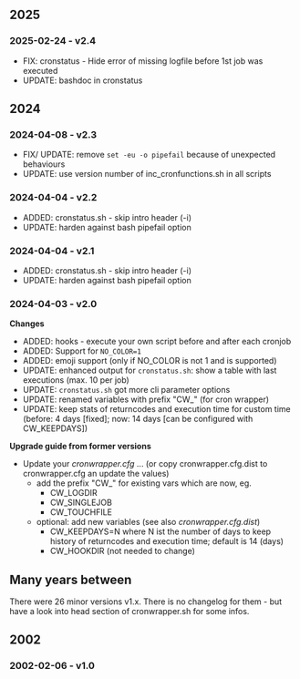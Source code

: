 ## 2025

### 2025-02-24 - v2.4

* FIX: cronstatus - Hide error of missing logfile before 1st job was executed
* UPDATE: bashdoc in cronstatus

## 2024

### 2024-04-08 - v2.3

* FIX/ UPDATE: remove `set -eu -o pipefail` because of unexpected behaviours
* UPDATE: use version number of inc_cronfunctions.sh in all scripts

### 2024-04-04 - v2.2

* ADDED: cronstatus.sh - skip intro header (-i)
* UPDATE: harden against bash pipefail option

### 2024-04-04 - v2.1

* ADDED: cronstatus.sh - skip intro header (-i)
* UPDATE: harden against bash pipefail option

### 2024-04-03 - v2.0

**Changes**

* ADDED: hooks - execute your own script before and after each cronjob
* ADDED: Support for `NO_COLOR=1`
* ADDED: emoji support (only if NO_COLOR is not 1 and is supported)
* UPDATE: enhanced output for `cronstatus.sh`: show a table with last executions (max. 10 per job)
* UPDATE: `cronstatus.sh` got more cli parameter options
* UPDATE: renamed variables with prefix "CW_" (for cron wrapper)
* UPDATE: keep stats of returncodes and execution time for custom time (before: 4 days [fixed]; now: 14 days [can be configured with CW_KEEPDAYS])

**Upgrade guide from former versions**

* Update your *cronwrapper.cfg* ... (or copy cronwrapper.cfg.dist to cronwrapper.cfg an update the values)
  * add the prefix "CW_" for existing vars which are now, eg.
    * CW_LOGDIR
    * CW_SINGLEJOB
    * CW_TOUCHFILE
  * optional: add new variables (see also *cronwrapper.cfg.dist*)
    * CW_KEEPDAYS=N where N ist the number of days to keep history of returncodes and execution time; default is 14 (days)
    * CW_HOOKDIR (not needed to change)

## Many years between

There were 26 minor versions v1.x.
There is no changelog for them - but have a look into head section of cronwrapper.sh for some infos.

## 2002

### 2002-02-06 - v1.0
